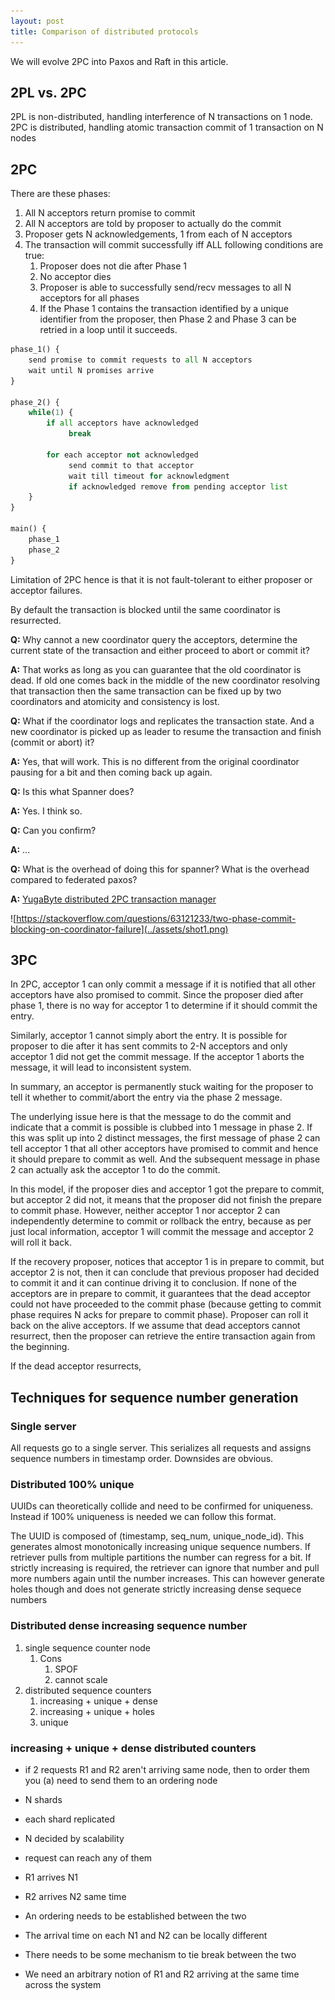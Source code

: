 ```yaml
---
layout: post
title: Comparison of distributed protocols
---
```


We will evolve 2PC into Paxos and Raft in this article.

<!-- more -->

## 2PL vs. 2PC

2PL is non-distributed, handling interference of N transactions on 1 node.
2PC is distributed, handling atomic transaction commit of 1 transaction on N nodes

## 2PC

There are these phases:
1. All N acceptors return promise to commit
2. All N acceptors are told by proposer to actually do the commit
3. Proposer gets N acknowledgements, 1 from each of N acceptors
4. The transaction will commit successfully iff ALL following conditions are true:
   1. Proposer does not die after Phase 1
   2. No acceptor dies
   3. Proposer is able to successfully send/recv messages to all N acceptors for all phases
   4. If the Phase 1 contains the transaction identified by a unique identifier from the proposer, then Phase 2 and Phase 3 can be retried in a loop until it succeeds.

```python
phase_1() {
    send promise to commit requests to all N acceptors
    wait until N promises arrive
}
 
phase_2() {
    while(1) {
        if all acceptors have acknowledged
             break
 
        for each acceptor not acknowledged
             send commit to that acceptor
             wait till timeout for acknowledgment
             if acknowledged remove from pending acceptor list
    }
}
 
main() {
    phase_1
    phase_2
}
```

Limitation of 2PC hence is that it is not fault-tolerant to either proposer or acceptor failures.

By default the transaction is blocked until the same coordinator is resurrected.

**Q:** Why cannot a new coordinator query the acceptors, determine the current state of the transaction and either proceed to abort or commit it? 

**A:** That works as long as you can guarantee that the old coordinator is dead. If old one comes back in the middle of the new coordinator resolving that transaction then the same transaction can be fixed up by two coordinators and atomicity and consistency is lost.

**Q:** What if the coordinator logs and replicates the transaction state. And a new coordinator is picked up as leader to resume the transaction and finish (commit or abort) it?

**A:** Yes, that will work. This is no different from the original coordinator pausing for a bit and then coming back up again.

**Q:** Is this what Spanner does?

**A:** Yes. I think so.

**Q:** Can you confirm?

**A:** ...

**Q:** What is the overhead of doing this for spanner? What is the overhead compared to federated paxos?

**A:** [YugaByte distributed 2PC transaction manager](https://blog.yugabyte.com/yes-we-can-distributed-acid-transactions-with-high-performance)

![https://stackoverflow.com/questions/63121233/two-phase-commit-blocking-on-coordinator-failure](../assets/shot1.png)

## 3PC

In 2PC, acceptor 1 can only commit a message if it is notified that all other acceptors have also promised to commit. Since the proposer died after phase 1, there is no way for acceptor 1 to determine if it should commit the entry.

Similarly, acceptor 1 cannot simply abort the entry. It is possible for proposer to die after it has sent commits to 2-N acceptors and only acceptor 1 did not get the commit message. If the acceptor 1 aborts the message, it will lead to inconsistent system.

In summary, an acceptor is permanently stuck waiting for the proposer to tell it whether to commit/abort the entry via the phase 2 message.

The underlying issue here is that the message to do the commit and indicate that a commit is possible is clubbed into 1 message in phase 2. If this was split up into 2 distinct messages, the first message of phase 2 can tell acceptor 1 that all other acceptors have promised to commit and hence it should prepare to commit as well. And the subsequent message in phase 2 can actually ask the acceptor 1 to do the commit.

In this model, if the proposer dies and acceptor 1 got the prepare to commit, but acceptor 2 did not, it means that the proposer did not finish the prepare to commit phase. However, neither acceptor 1 nor acceptor 2 can independently determine to commit or rollback the entry, because as per just local information, acceptor 1 will commit the message and acceptor 2 will roll it back.

If the recovery proposer, notices that acceptor 1 is in prepare to commit, but acceptor 2 is not, then it can conclude that previous proposer had decided to commit it and it can continue driving it to conclusion. If none of the acceptors are in prepare to commit, it guarantees that the dead acceptor could not have proceeded to the commit phase (because getting to commit phase requires N acks for prepare to commit phase). Proposer can roll it back on the alive acceptors. If we assume that dead acceptors cannot resurrect, then the proposer can retrieve the entire transaction again from the beginning.

If the dead acceptor resurrects,

## Techniques for sequence number generation

### Single server

All requests go to a single server. This serializes all requests and assigns sequence numbers in timestamp order. Downsides are obvious.

### Distributed 100% unique

UUIDs can theoretically collide and need to be confirmed for uniqueness. Instead if 100% uniqueness is needed we can follow this format.

The UUID is composed of (timestamp, seq_num, unique_node_id). This generates almost monotonically increasing unique sequence numbers. If retriever pulls from multiple partitions the number can regress for a bit. If strictly increasing is required, the retriever can ignore that number and pull more numbers again until the number increases. This can however generate holes though and does not generate strictly increasing dense sequece numbers

### Distributed dense increasing sequence number

1. single sequence counter node
   1. Cons
      1. SPOF
      2. cannot scale
2. distributed sequence counters
   1. increasing + unique + dense
   2. increasing + unique + holes
   3. unique

### increasing + unique + dense distributed counters

* if 2 requests R1 and R2 aren't arriving same node, then to order them you (a) need to send them to an ordering node

* N shards
* each shard replicated
* N decided by scalability
* request can reach any of them
* R1 arrives N1
* R2 arrives N2 same time
* An ordering needs to be established between the two
* The arrival time on each N1 and N2 can be locally different
* There needs to be some mechanism to tie break between the two
* We need an arbitrary notion of R1 and R2 arriving at the same time across the system
